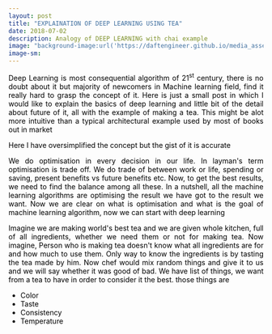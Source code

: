 ```yaml
---
layout: post
title: "EXPLAINATION OF DEEP LEARNING USING TEA"
date: 2018-07-02
description: Analogy of DEEP LEARNING with chai example
image: "background-image:url('https://daftengineer.github.io/media_assets/deepchai.jpg');filter: grayscale(100%);"
image-sm: 
---
```


<div style="color:black;"><p></p>
  <p style="text-align:justify;">Deep Learning is most consequential algorithm of 21<sup>st</sup> century, there is no doubt about it but majority of newcomers in Machine learning field, find it really hard to grasp the concept of it. Here is just a small post in which I would like to explain the basics of deep learning and little bit of the detail about future of it, all with the example of making a tea. This might be alot more intuitive than a typical architectural example used by most of books out in market</p>
  <p style="text-align:justify;">Here I have oversimplified the concept but the gist of it is accurate</p>
  <p style="text-align:justify;">We do optimisation in every decision in our life. In layman's term optimisation is trade off. We do trade of between work or life, spending or saving, present benefits vs future benefits etc. Now, to get the best results, we need to find the balance among all these. In a nutshell, all the machine learning algorithms are optimising the result we have got to the result we want. Now we are clear on what is optimisation and what is the goal of machine learning algorithm, now we can start with deep learning</p>
  <p style="text-align:justify;">Imagine we are making world's best tea and we are given whole kitchen, full of all ingredients, whether we need them or not for making tea. Now imagine, Person who is making tea doesn't know what all ingredients are for and how much to use them. Only way to know the ingredients is by tasting the tea made by him. Now chef would mix random things and give it to us and we will say whether it was good of bad. We have list of things, we want from a tea to have in order to consider it the best. those things are </p>
  <ul>
    <li>Color</li>
    <li>Taste</li>
    <li>Consistency</li>
    <li>Temperature</li>
  </ul>
 
</div>

